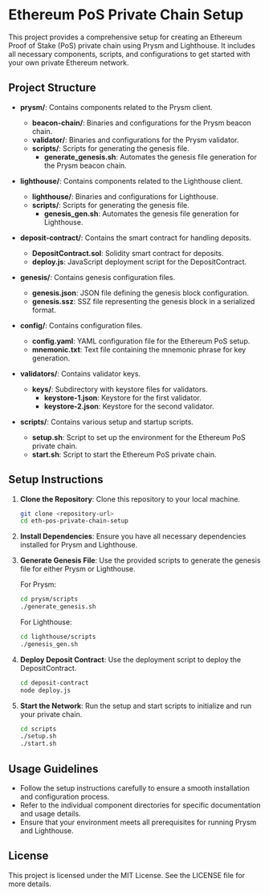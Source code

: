 # Ethereum PoS Private Chain Setup

This project provides a comprehensive setup for creating an Ethereum Proof of Stake (PoS) private chain using Prysm and Lighthouse. It includes all necessary components, scripts, and configurations to get started with your own private Ethereum network.

## Project Structure

- **prysm/**: Contains components related to the Prysm client.
  - **beacon-chain/**: Binaries and configurations for the Prysm beacon chain.
  - **validator/**: Binaries and configurations for the Prysm validator.
  - **scripts/**: Scripts for generating the genesis file.
    - **generate_genesis.sh**: Automates the genesis file generation for the Prysm beacon chain.

- **lighthouse/**: Contains components related to the Lighthouse client.
  - **lighthouse/**: Binaries and configurations for Lighthouse.
  - **scripts/**: Scripts for generating the genesis file.
    - **genesis_gen.sh**: Automates the genesis file generation for Lighthouse.

- **deposit-contract/**: Contains the smart contract for handling deposits.
  - **DepositContract.sol**: Solidity smart contract for deposits.
  - **deploy.js**: JavaScript deployment script for the DepositContract.

- **genesis/**: Contains genesis configuration files.
  - **genesis.json**: JSON file defining the genesis block configuration.
  - **genesis.ssz**: SSZ file representing the genesis block in a serialized format.

- **config/**: Contains configuration files.
  - **config.yaml**: YAML configuration file for the Ethereum PoS setup.
  - **mnemonic.txt**: Text file containing the mnemonic phrase for key generation.

- **validators/**: Contains validator keys.
  - **keys/**: Subdirectory with keystore files for validators.
    - **keystore-1.json**: Keystore for the first validator.
    - **keystore-2.json**: Keystore for the second validator.

- **scripts/**: Contains various setup and startup scripts.
  - **setup.sh**: Script to set up the environment for the Ethereum PoS private chain.
  - **start.sh**: Script to start the Ethereum PoS private chain.

## Setup Instructions

1. **Clone the Repository**: Clone this repository to your local machine.
   
   ```bash
   git clone <repository-url>
   cd eth-pos-private-chain-setup
   ```

2. **Install Dependencies**: Ensure you have all necessary dependencies installed for Prysm and Lighthouse.

3. **Generate Genesis File**: Use the provided scripts to generate the genesis file for either Prysm or Lighthouse.

   For Prysm:
   ```bash
   cd prysm/scripts
   ./generate_genesis.sh
   ```

   For Lighthouse:
   ```bash
   cd lighthouse/scripts
   ./genesis_gen.sh
   ```

4. **Deploy Deposit Contract**: Use the deployment script to deploy the DepositContract.

   ```bash
   cd deposit-contract
   node deploy.js
   ```

5. **Start the Network**: Run the setup and start scripts to initialize and run your private chain.

   ```bash
   cd scripts
   ./setup.sh
   ./start.sh
   ```

## Usage Guidelines

- Follow the setup instructions carefully to ensure a smooth installation and configuration process.
- Refer to the individual component directories for specific documentation and usage details.
- Ensure that your environment meets all prerequisites for running Prysm and Lighthouse.

## License

This project is licensed under the MIT License. See the LICENSE file for more details.